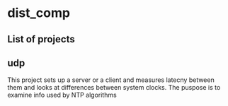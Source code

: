 # dist_comp

## List of projects
## udp
This project sets up a server or a client and measures latecny between them and looks at differences between system clocks.
The puspose is to examine info used by NTP algorithms

